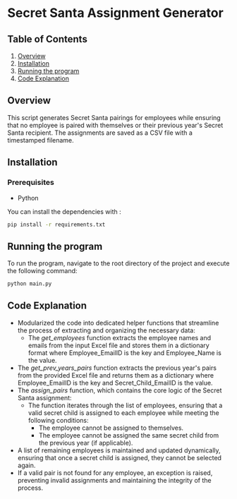 # Secret Santa Assignment Generator



## Table of Contents
1. [Overview](#overview)
2. [Installation](#installation)
3. [Running the program](#running-the-program)
4. [Code Explanation](#code-explanation)

## Overview
This script generates Secret Santa pairings for employees while ensuring that no employee is paired with themselves or their previous year's Secret Santa recipient. The assignments are saved as a CSV file with a timestamped filename.


## Installation

### Prerequisites
- Python 
  
You can install the dependencies with :
```bash
pip install -r requirements.txt
```

## Running the program

To run the program, navigate to the root directory of the project and execute the following command:
```bash
python main.py
```
 
## Code Explanation 
- Modularized the code into dedicated helper functions that streamline the process of extracting and organizing the necessary data:
  - The *get_employees* function extracts the employee names and emails from the input Excel file and stores them in a dictionary format where Employee_EmailID is the key and Employee_Name is the value.
 - The *get_prev_years_pairs* function extracts the previous year's pairs from the provided Excel file and returns them as a dictionary where Employee_EmailID is the key and Secret_Child_EmailID is the value.
- The *assign_pairs* function, which contains the core logic of the Secret Santa assignment:
  - The function iterates through the list of employees, ensuring that a valid secret child is assigned to each employee while meeting the following conditions:
    - The employee cannot be assigned to themselves.
    - The employee cannot be assigned the same secret child from the previous year (if applicable).
- A list of remaining employees is maintained and updated dynamically, ensuring that once a secret child is assigned, they cannot be selected again.
- If a valid pair is not found for any employee, an exception is raised, preventing invalid assignments and maintaining the integrity of the process.

